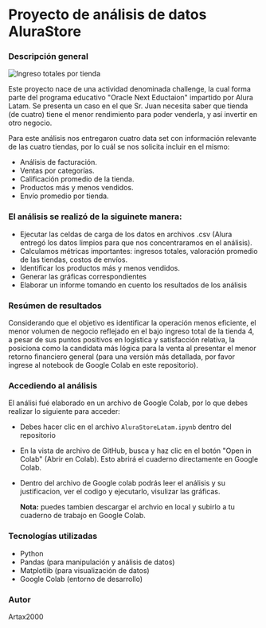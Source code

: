 # Proyecto de análisis de datos AluraStore

### Descripción general

![Ingreso totales por tienda](images/ingreso_total_por_tienda.png)

Este proyecto nace de una actividad denominada challenge, la cual forma parte del programa educativo "Oracle Next Eductaion" impartido por Alura Latam.
Se presenta un caso en el que Sr. Juan necesita saber que tienda (de cuatro) tiene el menor rendimiento para poder venderla, y así invertir en otro negocio.

Para este análisis nos entregaron cuatro data set con información relevante de las cuatro tiendas, por lo cuál se nos solicita incluir en el mismo:

* Análisis de facturación.
* Ventas por categorías.
* Calificación promedio de la tienda.
* Productos más y menos vendidos.
* Envío promedio por tienda.

### El análisis se realizó de la siguinete manera:

- Ejecutar las celdas de carga de los datos en archivos .csv (Alura entregó los datos limpios para que nos concentraramos en el análisis).
- Calculamos métricas importantes: ingresos totales, valoración promedio de las tiendas, costos de envíos.
- Identificar los productos más y menos vendidos.
- Generar las gráficas correspondientes
- Elaborar un informe tomando en cuento los resultados de los análisis

### Resúmen de resultados

Considerando que el objetivo es identificar la operación menos eficiente, el menor volumen de negocio reflejado en el bajo ingreso total de la tienda 4, a pesar de sus puntos positivos en logística y satisfacción relativa, la posiciona como la candidata más lógica para la venta al presentar el menor retorno financiero general (para una versión más detallada, por favor ingrese al notebook de Google Colab en este repositorio).

### Accediendo al análisis

El análisi fué elaborado en un archivo de Google Colab, por lo que debes realizar lo siguiente para acceder:

- Debes hacer clic en el archivo `AluraStoreLatam.ipynb` dentro del repositorio
- En la vista de archivo de GitHub, busca y haz clic en el botón "Open in Colab" (Abrir en Colab). Esto abrirá el cuaderno directamente en Google Colab.
- Dentro del archivo de Google colab podrás leer el análisis y su justificacion, ver el codigo y ejecutarlo, visulizar las gráficas.

  **Nota:** puedes tambien descargar el archvio en local y subirlo a tu cuaderno de trabajo en Google Colab.

### Tecnologías utilizadas

- Python
- Pandas (para manipulación y análisis de datos)
- Matplotlib (para visualización de datos)
- Google Colab (entorno de desarrollo)

### Autor

Artax2000 

